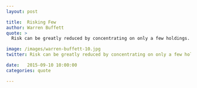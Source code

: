 ```yaml
---
layout: post

title:  Risking Few
author: Warren Buffett
quote: >
  Risk can be greatly reduced by concentrating on only a few holdings.

image: /images/warren-buffett-10.jpg
twitter: Risk can be greatly reduced by concentrating on only a few holdings. Warren Buffett http://quotes.stockflare.com/

date:   2015-09-10 10:00:00
categories: quote

---
```


